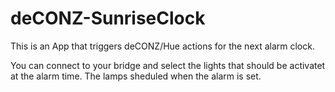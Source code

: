 # deCONZ-SunriseClock
This is an App that triggers deCONZ/Hue actions for the next alarm clock.

You can connect to your bridge and select the lights that should be activatet at the alarm time.
The lamps sheduled when the alarm is set.
